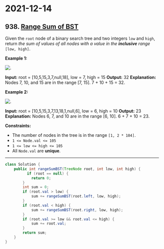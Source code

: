 # 2021-12-14

## 938. [Range Sum of BST](https://leetcode.com/problems/range-sum-of-bst/)

Given the `root` node of a binary search tree and two integers `low` and `high`, return _the sum of values of all nodes with a value in the **inclusive** range_ `[low, high]`.

**Example 1:**

![.](https://assets.leetcode.com/uploads/2020/11/05/bst1.jpg)

**Input:** root = \[10,5,15,3,7,null,18\], low = 7, high = 15
**Output:** 32
**Explanation:** Nodes 7, 10, and 15 are in the range \[7, 15\]. 7 + 10 + 15 = 32.

**Example 2:**

![.](https://assets.leetcode.com/uploads/2020/11/05/bst2.jpg)

**Input:** root = \[10,5,15,3,7,13,18,1,null,6\], low = 6, high = 10
**Output:** 23
**Explanation:** Nodes 6, 7, and 10 are in the range \[6, 10\]. 6 + 7 + 10 = 23.

**Constraints:**

- The number of nodes in the tree is in the range `[1, 2 * 104]`.
- `1 <= Node.val <= 105`
- `1 <= low <= high <= 105`
- All `Node.val` are **unique**.

---

```java
class Solution {
    public int rangeSumBST(TreeNode root, int low, int high) {
          if (root == null) {
            return 0;
        }
        int sum = 0;
        if (root.val > low) {
            sum += rangeSumBST(root.left, low, high);
        }
        if (root.val < high) {
            sum += rangeSumBST(root.right, low, high);
        }
        if (root.val >= low && root.val <= high) {
            sum += root.val;
        }
        return sum;
    }
}
```
